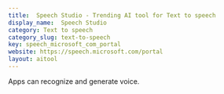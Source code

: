 ```yaml
---
title:  Speech Studio - Trending AI tool for Text to speech
display_name:  Speech Studio
category: Text to speech
category_slug: text-to-speech
key: speech_microsoft_com_portal
website: https://speech.microsoft.com/portal
layout: aitool
---
```


Apps can recognize and generate voice.
